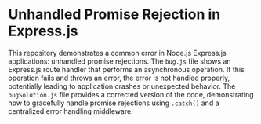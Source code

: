 # Unhandled Promise Rejection in Express.js

This repository demonstrates a common error in Node.js Express.js applications: unhandled promise rejections.  The `bug.js` file shows an Express.js route handler that performs an asynchronous operation. If this operation fails and throws an error, the error is not handled properly, potentially leading to application crashes or unexpected behavior. The `bugSolution.js` file provides a corrected version of the code, demonstrating how to gracefully handle promise rejections using `.catch()` and a centralized error handling middleware.